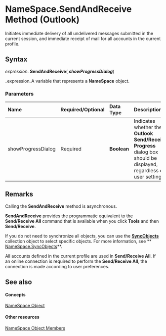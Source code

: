 
# NameSpace.SendAndReceive Method (Outlook)

Initiates immediate delivery of all undelivered messages submitted in the current session, and immediate receipt of mail for all accounts in the current profile. 


## Syntax

 _expression_. **SendAndReceive**( **_showProgressDialog_**)

 _expression_A variable that represents a  **NameSpace** object.


### Parameters



|**Name**|**Required/Optional**|**Data Type**|**Description**|
|:-----|:-----|:-----|:-----|
|showProgressDialog|Required| **Boolean**|Indicates whether the  **Outlook Send/Receive Progress** dialog box should be displayed, regardless of user settings.|

## Remarks

Calling the  **SendAndReceive** method is asynchronous.

 **SendAndReceive** provides the programmatic equivalent to the **Send/Receive All** command that is available when you click **Tools** and then **Send/Receive**.

If you do not need to synchronize all objects, you can use the  **[SyncObjects](88e59f63-d834-b174-bbda-0af0cf2d0520.md)** collection object to select specific objects. For more information, see ** [NameSpace.SyncObjects](0948f154-022f-b12e-87e3-1b3a4ce127c3.md)**.

All accounts defined in the current profile are used in  **Send/Receive All**. If an online connection is required to perform the  **Send/Receive All**, the connection is made according to user preferences.


## See also


#### Concepts


 [NameSpace Object](f0dcaa19-07f5-5d42-a3bf-2e42b7885644.md)
#### Other resources


 [NameSpace Object Members](d7a978a3-a2c8-6195-c5f8-af8773500456.md)
